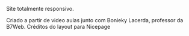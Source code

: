 Site totalmente responsivo.

Criado a partir de video aulas junto com Bonieky Lacerda, professor da B7Web.
Créditos do layout para Nicepage